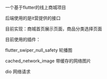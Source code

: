 一个基于flutter的线上商城项目

后端使用的是it营提供的接口

目前实现：商城首页展示页面，商品分类选择页面

目前使用的插件：

flutter_swiper_null_safety 轮播图

cached_network_image 带缓存的网络图片

dio 网络请求
